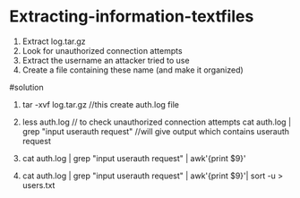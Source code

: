 # Extracting-information-textfiles

1. Extract log.tar.gz
2. Look for unauthorized connection attempts
3. Extract the username an attacker tried to use 
4. Create a file containing these name (and make it organized)

#solution

1. tar -xvf log.tar.gz           //this create auth.log file
2. less auth.log               // to check unauthorized connection attempts                                                                                                 cat auth.log | grep "input userauth request" //will give output which contains userauth request
   
3. cat auth.log | grep "input userauth request" | awk'{print $9}'
4. cat auth.log | grep "input userauth request" | awk'{print $9}'| sort -u > users.txt
